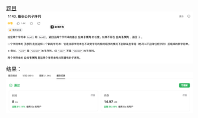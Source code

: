 [题目](https://leetcode.cn/problems/longest-common-subsequence/)
![pic](img.png)
结果：
![pic](result.png)